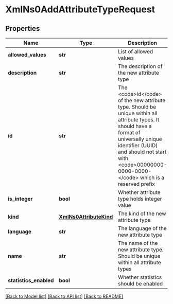 # XmlNs0AddAttributeTypeRequest

## Properties
Name | Type | Description | Notes
------------ | ------------- | ------------- | -------------
**allowed_values** | **str** | List of allowed values | [optional] 
**description** | **str** | The description of the new attribute type | [optional] 
**id** | **str** | The &lt;code&gt;id&lt;/code&gt; of the new attribute type. Should be unique within all attribute types. It should have a format of universally unique identifier (UUID) and should not start with &lt;code&gt;00000000-0000-0000-&lt;/code&gt; which is a reserved prefix | [optional] 
**is_integer** | **bool** | Whether attribute type holds integer value | [optional] 
**kind** | [**XmlNs0AttributeKind**](XmlNs0AttributeKind.md) | The kind of the new attribute type | [optional] 
**language** | **str** | The language of the new attribute type | [optional] 
**name** | **str** | The name of the new attribute type. Should be unique within all attribute types | [optional] 
**statistics_enabled** | **bool** | Whether statistics should be enabled | [optional] 

[[Back to Model list]](../README.md#documentation-for-models) [[Back to API list]](../README.md#documentation-for-api-endpoints) [[Back to README]](../README.md)


